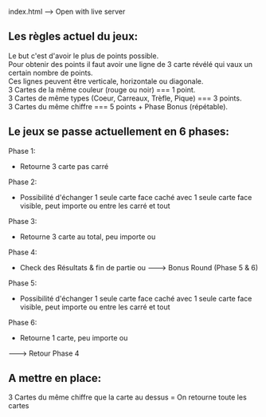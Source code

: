 index.html --> Open with live server

## Les règles actuel du jeux:
Le but c'est d'avoir le plus de points possible. <br>
Pour obtenir des points il faut avoir une ligne de 3 carte révélé qui vaux un certain nombre de points.<br>
Ces lignes peuvent être verticale, horizontale ou diagonale.<br>
3 Cartes de la même couleur (rouge ou noir) === 1 point.<br>
3 Cartes de même types (Coeur, Carreaux, Trèfle, Pique) === 3 points.<br>
3 Cartes du même chiffre === 5 points + Phase Bonus (répétable).<br>

## Le jeux se passe actuellement en 6 phases:
Phase 1:
- Retourne 3 carte pas carré
  
Phase 2:
- Possibilité d'échanger 1 seule carte face caché avec 1 seule carte face visible, peut importe ou entre les carré et tout

Phase 3:
- Retourne 3 carte au total, peu importe ou

Phase 4:
- Check des Résultats & fin de partie ou ---> Bonus Round (Phase 5 & 6)

Phase 5: 
- Possibilité d'échanger 1 seule carte face caché avec 1 seule carte face visible, peut importe ou entre les carré et tout

Phase 6:
- Retourne 1 carte, peu importe ou

---> Retour Phase 4

## A mettre en place:
3 Cartes du même chiffre que la carte au dessus = On retourne toute les cartes